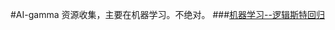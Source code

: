 #AI-gamma
资源收集，主要在机器学习。不绝对。
###[机器学习--逻辑斯特回归](http://blog.csdn.net/zouxy09/article/details/20319673)